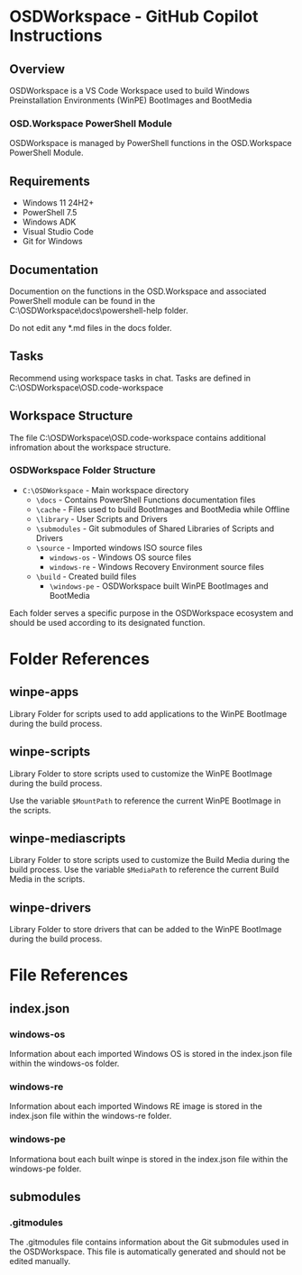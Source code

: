 # OSDWorkspace - GitHub Copilot Instructions

## Overview
OSDWorkspace is a VS Code Workspace used to build Windows Preinstallation Environments (WinPE) BootImages and BootMedia

### OSD.Workspace PowerShell Module
OSDWorkspace is managed by PowerShell functions in the OSD.Workspace PowerShell Module.

## Requirements
- Windows 11 24H2+
- PowerShell 7.5
- Windows ADK
- Visual Studio Code
- Git for Windows

## Documentation
Documention on the functions in the OSD.Workspace and associated PowerShell module can be found in the C:\OSDWorkspace\docs\powershell-help folder.

Do not edit any *.md files in the docs folder.

## Tasks
Recommend using workspace tasks in chat. Tasks are defined in C:\OSDWorkspace\OSD.code-workspace

## Workspace Structure
The file C:\OSDWorkspace\OSD.code-workspace contains additional infromation about the workspace structure.

### OSDWorkspace Folder Structure
- `C:\OSDWorkspace` - Main workspace directory
  - `\docs` - Contains PowerShell Functions documentation files
  - `\cache` - Files used to build BootImages and BootMedia while Offline
  - `\library` - User Scripts and Drivers
  - `\submodules` - Git submodules of Shared Libraries of Scripts and Drivers
  - `\source` - Imported windows ISO source files
    - `windows-os` - Windows OS source files
    - `windows-re` - Windows Recovery Environment source files
  - `\build` - Created build files
    - `\windows-pe` - OSDWorkspace built WinPE BootImages and BootMedia

Each folder serves a specific purpose in the OSDWorkspace ecosystem and should be used according to its designated function.

# Folder References

## winpe-apps
Library Folder for scripts used to add applications to the WinPE BootImage during the build process.

## winpe-scripts
Library Folder to store scripts used to customize the WinPE BootImage during the build process.

Use the variable `$MountPath` to reference the current WinPE BootImage in the scripts.

## winpe-mediascripts
Library Folder to store scripts used to customize the Build Media during the build process.
Use the variable `$MediaPath` to reference the current Build Media in the scripts.

## winpe-drivers
Library Folder to store drivers that can be added to the WinPE BootImage during the build process.

# File References

## index.json

### windows-os
Information about each imported Windows OS is stored in the index.json file within the windows-os folder. 

### windows-re
Information about each imported Windows RE image is stored in the index.json file within the windows-re folder.

### windows-pe
Informationa bout each built winpe is stored in the index.json file within the windows-pe folder.

## submodules

### .gitmodules
The .gitmodules file contains information about the Git submodules used in the OSDWorkspace. This file is automatically generated and should not be edited manually.
